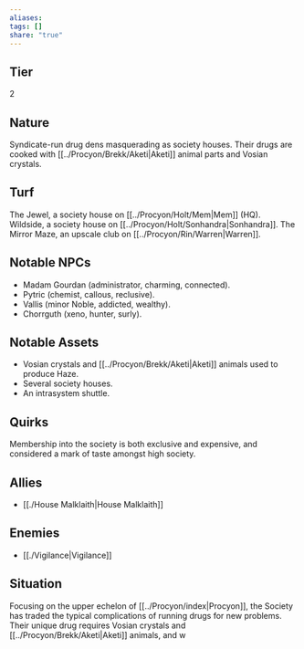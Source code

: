 ```yaml
---
aliases: 
tags: []
share: "true"
---
```

## Tier
2

## Nature
Syndicate-run drug dens masquerading as society houses. Their drugs are cooked with [[../Procyon/Brekk/Aketi|Aketi]] animal parts and Vosian crystals.

## Turf
The Jewel, a society house on [[../Procyon/Holt/Mem|Mem]] (HQ). Wildside, a society house on [[../Procyon/Holt/Sonhandra|Sonhandra]]. The Mirror Maze, an upscale club on [[../Procyon/Rin/Warren|Warren]].

## Notable NPCs
- Madam Gourdan (administrator, charming, connected).
- Pytric (chemist, callous, reclusive).
- Vallis (minor Noble, addicted, wealthy).
- Chorrguth (xeno, hunter, surly).

## Notable Assets
- Vosian crystals and [[../Procyon/Brekk/Aketi|Aketi]] animals used to produce Haze.
- Several society houses.
- An intrasystem shuttle.

## Quirks
Membership into the society is both exclusive and expensive, and considered a mark of taste amongst high society.

## Allies
- [[./House Malklaith|House Malklaith]]

## Enemies
- [[./Vigilance|Vigilance]]

## Situation
Focusing on the upper echelon of [[../Procyon/index|Procyon]], the Society has traded the typical complications of running drugs for new problems. Their unique drug requires Vosian crystals and [[../Procyon/Brekk/Aketi|Aketi]] animals, and w